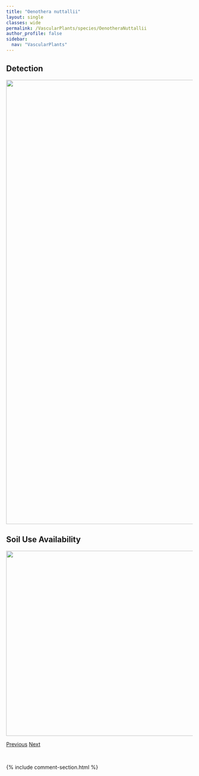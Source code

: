 ```yaml
---
title: "Oenothera nuttallii"
layout: single
classes: wide
permalink: /VascularPlants/species/OenotheraNuttallii
author_profile: false
sidebar:
  nav: "VascularPlants"
---
```


<h2>Detection</h2>

<a href="https://drive.google.com/uc?export=view&id=1xeGWD3bcBE5DgXj59AdrAENQoBHecq4a">
<img src="https://drive.google.com/uc?export=view&id=1xeGWD3bcBE5DgXj59AdrAENQoBHecq4a" height = "1200" width = "800">
</a>


<h2>Soil Use Availability</h2>

<a href="https://drive.google.com/uc?export=view&id=1thwePb30kaOPevFVG3Erl2fe0qjvI6az">
<img src="https://drive.google.com/uc?export=view&id=1thwePb30kaOPevFVG3Erl2fe0qjvI6az" height = "500" width = "1000">
</a>


<a href="/DevelopmentWebsite/VascularPlants/species/OenotheraCespitosa" class="pagination--pager" title="Oenothera cespitosa">Previous</a> <a href="/DevelopmentWebsite/VascularPlants/species/OenotheraSerrulata" class="pagination--pager" title="Oenothera serrulata">Next</a>

<p>&nbsp;</p>

{% include comment-section.html %}
